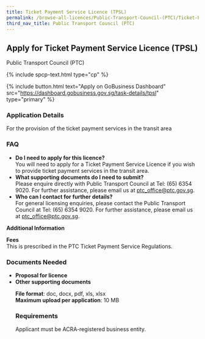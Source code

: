 ```yaml
---
title: Ticket Payment Service Licence (TPSL)
permalink: /browse-all-licences/Public-Transport-Council-(PTC)/Ticket-Payment-Service-Licence-(TPSL)
third_nav_title: Public Transport Council (PTC)
---
```


## Apply for Ticket Payment Service Licence (TPSL)

Public Transport Council (PTC)

{% include spcp-text.html type="cp" %}

{% include button.html text="Apply on GoBusiness Dashboard" src="https://dashboard.gobusiness.gov.sg/task-details/tpsl" type="primary" %}

<H3>Application Details</H3>

<p>For the provision of the ticket payment services in the transit area</p>
<H3>FAQ</H3>
<ul>
<li><Strong>Do I need to apply for this licence?</Strong><br>
You will need to apply for a Ticket Payment Service Licence if you wish to provide ticket payment services in the transit area.</li>
<li><Strong>What supporting documents do I need to submit?</Strong><br>
Please enquire directly with Public Transport Council at Tel: (65) 6354 9020. For further assistance, please email us at <a href="mailto:ptc_office@ptc.gov.sg">ptc_office@ptc.gov.sg</a>.</li>
<li><Strong>Who can I contact for further details?</Strong><br>
For general licensing enquiries, please contact the Public Transport Council at Tel: (65) 6354 9020. For further assistance, please email us at <a href="mailto:ptc_office@ptc.gov.sg">ptc_office@ptc.gov.sg</a>.</li>
</ul>

<strong>Additional Information</strong>

<p><strong>Fees</strong><br>
This is prescribed in the PTC Ticket Payment Service Regulations.</p>

<H3>Documents Needed</H3>

<ul>
<li><strong>Proposal for licence</strong></li>
<li><strong>Other supporting documents</strong><br>
<p><Strong>File format</Strong>: doc, docx, pdf, xls, xlsx<br>
<Strong>Maximum upload per application</Strong>: 10 MB

<H3>Requirements</H3>

<p>Applicant must be ACRA-registered business entity.</p>

